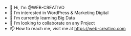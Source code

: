 - 👋 Hi, I’m @WEB-CREATIVO
- 👀 I’m interested in WordPress & Marketing Digital 
- 🌱 I’m currently learning Big Data 
- 💞️ I’m looking to collaborate on any Project 
- 📫 How to reach me, visit me at https://web-creativo.com 

<!---
WEB-CREATIVO/WEB-CREATIVO is a ✨ special ✨ repository because its `README.md` (this file) appears on your GitHub profile.
You can click the Preview link to take a look at your changes.
--->
